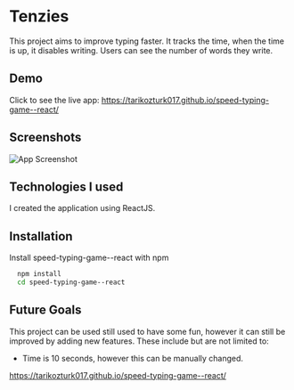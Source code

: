 
# Tenzies 

This project aims to improve typing faster. It tracks the time, when the time is up, it disables writing. Users can see the number of words they write. 

## Demo

Click to see the live app: https://tarikozturk017.github.io/speed-typing-game--react/


## Screenshots

![App Screenshot](https://via.placeholder.com/468x300?text=App+Screenshot+Here)


## Technologies I used
I created the application using ReactJS. 


## Installation

Install speed-typing-game--react with npm

```bash
  npm install
  cd speed-typing-game--react

```
    
## Future Goals

This project can be used still used to have some fun, however it can still be improved by adding new features. These include but are not limited to:

- Time is 10 seconds, however this can be manually changed.



https://tarikozturk017.github.io/speed-typing-game--react/
